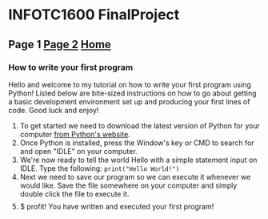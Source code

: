 # INFOTC1600 FinalProject
## Page 1 [Page 2](Page2.md) [Home](README.md)
### How to write your first program

Hello and welcome to my tutorial on how to write your first program using Python!
Listed below are bite-sized instructions on how to go about getting a basic development environment set up and producing your first lines of code. Good luck and enjoy!

1. To get started we need to download the latest version of Python for your computer [from Python's website](https://www.python.org/downloads).
2. Once Python is installed, press the Window's key or CMD to search for and open "IDLE" on your computer.
3. We're now ready to tell the world Hello with a simple statement input on IDLE. Type the following: ```print("Hello World!")```
4. Next we need to save our program so we can execute it whenever we would like. Save the file somewhere on your computer and simply double click the file to execute it.
5. $$$$$ profit! You have written and executed your first program!
 
